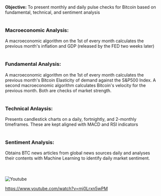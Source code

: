 **Objective:** To present monthly and daily pulse checks for Bitcoin based on fundamental, technical, and sentiment analysis<br><br>

### Macroeconomic Analysis:
A macroeconomic algorithm on the 1st of every month calculates the previous month's inflation and GDP (released by the FED two weeks later)<br><br>

### Fundamental Analysis:
A macroeconomic algorithm on the 1st of every month calculates the previous month's Bitcoin Elasticity of demand against the S&P500 Index. A second macroeconomic algorithm calculates Bitcoin's velocity for the previous month. Both are checks of market strength.<br><br>

### Technical Anlaysis:
Presents candlestick charts on a daily, fortnightly, and 2-monthly timeframes. These are kept aligned with MACD and RSI indicators<br><br>

### Sentiment Analysis:
Obtains BTC news articles from global news sources daily and analyses their contents with Machine Learning to identify daily market sentiment.<br><br>
<br><br>
![Youtube](https://youtube.com/dashboard)



https://www.youtube.com/watch?v=mj0Lrxn5wPM

